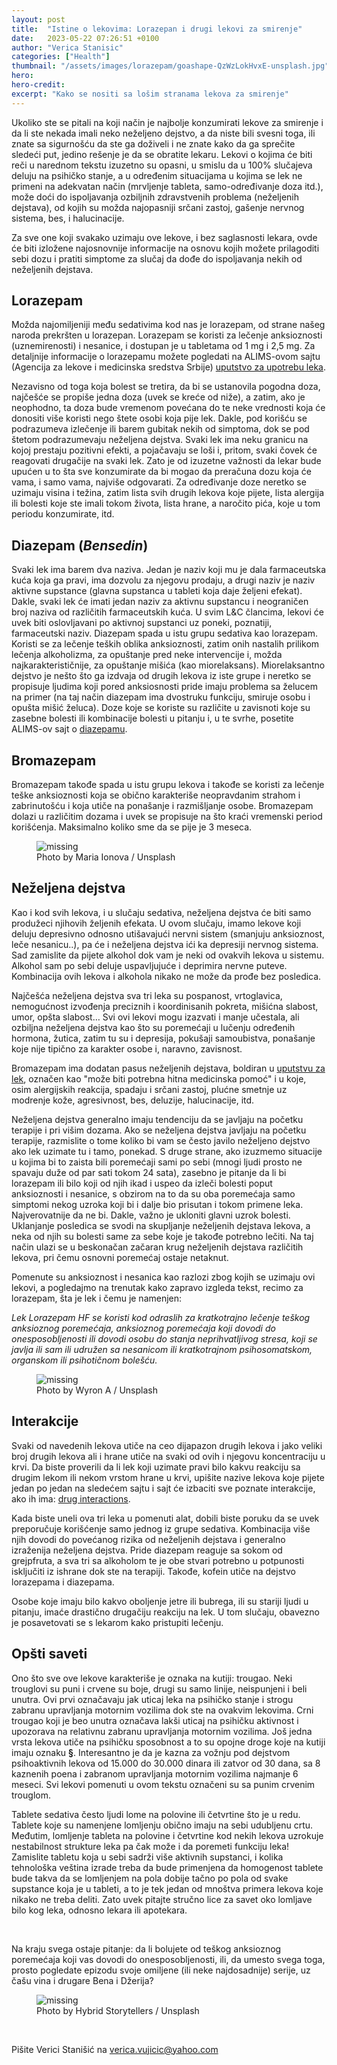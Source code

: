 ```yaml
---
layout: post
title:  "Istine o lekovima: Lorazepan i drugi lekovi za smirenje"
date:   2023-05-22 07:26:51 +0100
author: "Verica Stanisic"
categories: ["Health"]
thumbnail: "/assets/images/lorazepam/goashape-QzWzLokHvxE-unsplash.jpg"
hero: 
hero-credit: 
excerpt: "Kako se nositi sa lošim stranama lekova za smirenje"
---
```

<drop-cap>U</drop-cap>koliko ste se pitali na koji način je najbolje konzumirati lekove za smirenje i da li ste nekada imali neko neželjeno dejstvo, a da niste bili svesni toga, ili znate sa sigurnošću da ste ga doživeli i ne znate kako da ga sprečite sledeći put, jedino rešenje je da se obratite lekaru. Lekovi o kojima će biti reči u narednom tekstu izuzetno su opasni, u smislu da u 100% slučajeva deluju na psihičko stanje, a u određenim situacijama u kojima se lek ne primeni na adekvatan način (mrvljenje tableta, samo-određivanje doza itd.), može doći do ispoljavanja ozbiljnih zdravstvenih problema (neželjenih dejstava), od kojih su možda najopasniji srčani zastoj, gašenje nervnog sistema, bes, i halucinacije.

Za sve one koji svakako uzimaju ove lekove, i bez saglasnosti lekara, ovde će biti izložene najosnovnije informacije na osnovu kojih možete prilagoditi sebi dozu i pratiti simptome za slučaj da dođe do ispoljavanja nekih od neželjenih dejstava.

## Lorazepam

Možda najomiljeniji među sedativima kod nas je lorazepam, od strane našeg naroda prekršten u lorazepan. Lorazepam se koristi za lečenje anksioznosti (uznemirenosti) i nesanice, i dostupan je u tabletama od 1 mg i 2,5 mg. Za detaljnije informacije o lorazepamu možete pogledati na ALIMS-ovom sajtu (Agencija za lekove i medicinska sredstva Srbije) [uputstvo za upotrebu leka](https://www.alims.gov.rs/doc_file/lekovi/pil/515-01-01484-16-001.pdf).

Nezavisno od toga koja bolest se tretira, da bi se ustanovila pogodna doza, najčešće se propiše jedna doza (uvek se kreće od niže), a zatim, ako je neophodno, ta doza bude vremenom povećana do te neke vrednosti koja će donositi više koristi nego štete osobi koja pije lek. Dakle, pod korišću se podrazumeva izlečenje ili barem gubitak nekih od simptoma, dok se pod štetom podrazumevaju neželjena dejstva. Svaki lek ima neku granicu na kojoj prestaju pozitivni efekti, a pojačavaju se loši i, pritom, svaki čovek će reagovati drugačije na svaki lek. Zato je od izuzetne važnosti da lekar bude upućen u to šta sve konzumirate da bi mogao da preračuna dozu koja će vama, i samo vama, najviše odgovarati. Za određivanje doze neretko se uzimaju visina i težina, zatim lista svih drugih lekova koje pijete, lista alergija ili bolesti koje ste imali tokom života, lista hrane, a naročito pića, koje u tom periodu konzumirate, itd.

## Diazepam (<em>Bensedin</em>)

Svaki lek ima barem dva naziva. Jedan je naziv koji mu je dala farmaceutska kuća koja ga pravi, ima dozvolu za njegovu prodaju, a drugi naziv je naziv aktivne supstance (glavna supstanca u tableti koja daje željeni efekat). Dakle, svaki lek će imati jedan naziv za aktivnu supstancu i neograničen broj naziva od različitih farmaceutskih kuća. U svim L&C člancima, lekovi će uvek biti  oslovljavani po aktivnoj supstanci uz poneki, poznatiji, farmaceutski naziv. Diazepam spada u istu grupu sedativa kao lorazepam. Koristi se za lečenje teških oblika anksioznosti, zatim onih nastalih prilikom lečenja alkoholizma, za opuštanje pred neke intervencije i, možda najkarakterističnije, za opuštanje mišića (kao miorelaksans). Miorelaksantno dejstvo je nešto što ga izdvaja od drugih lekova iz iste grupe i neretko se propisuje ljudima koji pored anksiosnosti pride imaju problema sa želucem na primer (na taj način diazepam ima dvostruku funkciju, smiruje osobu i opušta mišić želuca). Doze koje se koriste su različite u zavisnoti koje su zasebne bolesti ili kombinacije bolesti u pitanju i, u te svrhe, posetite ALIMS-ov sajt o [diazepamu](https://www.alims.gov.rs/doc_file/lekovi/pil/515-01-02023-18-001.pdf).

## Bromazepam

Bromazepam takođe spada u istu grupu lekova i takođe se koristi za lečenje teške anksioznosti koja se obično karakteriše neopravdanim strahom i zabrinutošću i koja utiče na ponašanje i razmišljanje osobe. Bromazepam dolazi u različitim dozama i uvek se propisuje na što kraći vremenski period korišćenja. Maksimalno koliko sme da se pije je 3 meseca. 

<figure>
    <img src='/assets/images/lorazepam/maria-ionova-pbI58B0ZZt8-unsplash.jpg' alt='missing' />
    <figcaption>Photo by Maria Ionova / Unsplash</figcaption>
</figure>

## Neželjena dejstva

Kao i kod svih lekova, i u slučaju sedativa, neželjena dejstva će biti samo produžeci njihovih željenih efekata. U ovom slučaju, imamo lekove koji deluju depresivno odnosno utišavajući nervni sistem (smanjuju anksioznost, leče nesanicu..), pa će i neželjena dejstva ići ka depresiji nervnog sistema. Sad zamislite da pijete alkohol dok vam je neki od ovakvih lekova u sistemu. Alkohol sam po sebi deluje uspavljujuće i deprimira nervne puteve. Kombinacija ovih lekova i alkohola nikako ne može da prođe bez posledica. 

Najčešća neželjena dejstva sva tri leka su pospanost, vrtoglavica, nemogućnost izvođenja preciznih i koordinisanih pokreta, mišićna slabost, umor, opšta slabost… Svi ovi lekovi mogu izazvati i manje učestala, ali ozbiljna neželjena dejstva kao što su poremećaji u lučenju određenih hormona, žutica, zatim tu su i depresija, pokušaji samoubistva, ponašanje koje nije tipično za karakter osobe i, naravno, zavisnost. 

Bromazepam ima dodatan pasus neželjenih dejstava, boldiran u [uputstvu za lek](https://www.alims.gov.rs/doc_file/lekovi/pil/515-01-01141-14-001.pdf), označen kao "može biti potrebna hitna medicinska pomoć" i u koje, osim alergijskih reakcija, spadaju i srčani zastoj, plućne smetnje uz modrenje kože, agresivnost, bes, deluzije, halucinacije, itd. 

Neželjena dejstva generalno imaju tendenciju da se javljaju na početku terapije i pri višim dozama. Ako se neželjena dejstva javljaju na početku terapije, razmislite o tome koliko bi vam se često javilo neželjeno dejstvo ako lek uzimate tu i tamo, ponekad. S druge strane, ako izuzmemo situacije u kojima bi to zaista bili poremećaji sami po sebi (mnogi ljudi prosto ne spavaju duže od par sati tokom 24 sata), zasebno je pitanje da li bi lorazepam ili bilo koji od njih ikad i uspeo da izleči bolesti poput anksioznosti i nesanice, s obzirom na to da su oba poremećaja samo simptomi nekog uzroka koji bi i dalje bio prisutan i tokom primene leka. Najverovatnije da ne bi. Dakle, važno je ukloniti glavni uzrok bolesti. Uklanjanje posledica se svodi na skupljanje neželjenih dejstava lekova, a neka od njih su bolesti same za sebe koje je takođe potrebno lečiti. Na taj način ulazi se u beskonačan začaran krug neželjenih dejstava različitih lekova, pri čemu osnovni poremećaj ostaje netaknut.

Pomenute su anksioznost i nesanica kao razlozi zbog kojih se uzimaju ovi lekovi, a pogledajmo na trenutak kako zapravo izgleda tekst, recimo za lorazepam, šta je lek i čemu je namenjen:

<em>Lek Lorazepam HF se koristi kod odraslih za kratkotrajno lečenje teškog anksioznog poremećaja, anksioznog poremećaja koji dovodi do onesposobljenosti ili dovodi osobu do stanja neprihvatljivog stresa, koji se javlja ili sam ili udružen sa nesanicom ili kratkotrajnom psihosomatskom, organskom ili psihotičnom bolešću.</em>

<figure>
    <img src='/assets/images/lorazepam/wyron-a-gbDkbFNGPr0-unsplash.jpg' alt='missing' />
    <figcaption>Photo by Wyron A / Unsplash</figcaption>
</figure>

## Interakcije

Svaki od navedenih lekova utiče na ceo dijapazon drugih lekova i jako veliki broj drugih lekova ali i hrane utiče na svaki od ovih i njegovu koncentraciju u krvi. Da biste proverili da li lek koji uzimate pravi bilo kakvu reakciju sa drugim lekom ili nekom vrstom hrane u krvi, upišite nazive lekova koje pijete jedan po jedan na sledećem sajtu i sajt će izbaciti sve poznate interakcije, ako ih ima: [drug interactions](https://www.drugs.com/drug_interactions.html).

Kada biste uneli ova tri leka u pomenuti alat, dobili biste poruku da se uvek preporučuje korišćenje samo jednog iz grupe sedativa. Kombinacija više njih dovodi do povećanog rizika od neželjenih dejstava i generalno izraženija neželjena dejstva. Pride diazepam reaguje sa sokom od grejpfruta, a sva tri sa alkoholom te je obe stvari potrebno u potpunosti isključiti iz ishrane dok ste na terapiji. Takođe, kofein utiče na dejstvo lorazepama i diazepama. 

Osobe koje imaju bilo kakvo oboljenje jetre ili bubrega, ili su stariji ljudi u pitanju, imaće drastično drugačiju reakciju na lek. U tom slučaju, obavezno je posavetovati se s lekarom kako pristupiti lečenju. 

## Opšti saveti

Ono što sve ove lekove karakteriše je oznaka na kutiji: trougao. Neki trouglovi su puni i crvene su boje, drugi su samo linije, neispunjeni i beli unutra. Ovi prvi označavaju jak uticaj leka na psihičko stanje i strogu zabranu upravljanja motornim vozilima dok ste na ovakvim lekovima. Crni trougao koji je beo unutra označava lakši uticaj na psihičku aktivnost i upozorava na relativnu zabranu upravljanja motornim vozilima. Još jedna vrsta lekova utiče na psihičku sposobnost a to su opojne droge koje na kutiji imaju oznaku **§**. Interesantno je da je kazna za vožnju pod dejstvom psihoaktivnih lekova od 15.000 do 30.000 dinara ili zatvor od 30 dana, sa 8 kaznenih poena i zabranom upravljanja motornim vozilima najmanje 6 meseci. Svi lekovi pomenuti u ovom tekstu označeni su sa punim crvenim trouglom.

Tablete sedativa često ljudi lome na polovine ili četvrtine što je u redu. Tablete koje su namenjene lomljenju obično imaju na sebi udubljenu crtu. Međutim, lomljenje tableta na polovine i četvrtine kod nekih lekova uzrokuje nestabilnost strukture leka pa čak može i da poremeti funkciju leka! Zamislite tabletu koja u sebi sadrži više aktivnih supstanci, i kolika tehnološka veština izrade treba da bude primenjena da homogenost tablete bude takva da se lomljenjem na pola dobije tačno po pola od svake supstance koja je u tableti, a to je tek jedan od mnoštva primera lekova koje nikako ne treba deliti. Zato uvek pitajte stručno lice za savet oko lomljave bilo kog leka, odnosno lekara ili apotekara. 

<br>

Na kraju svega ostaje pitanje: da li bolujete od teškog anksioznog poremećaja koji vas dovodi do onesposobljenosti, ili, da umesto svega toga, prosto pogledate epizodu svoje omiljene (ili neke najdosadnije) serije, uz čašu vina i drugare Bena i Džerija?

<figure>
    <img src='/assets/images/lorazepam/hybrid-storytellers-OXgE6O_4ENs-unsplash.jpg' alt='missing' />
    <figcaption>Photo by Hybrid Storytellers / Unsplash</figcaption>
</figure>

<br>

Pišite Verici Stanišić na [verica.vujicic@yahoo.com](mailto:verica.vujicic@yahoo.com)